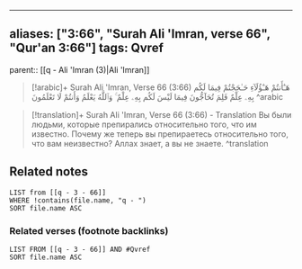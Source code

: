 
---
aliases: ["3:66", "Surah Ali 'Imran, verse 66", "Qur'an 3:66"]
tags: Qvref
---

parent:: [[q - Ali 'Imran (3)|Ali 'Imran]]

> [!arabic]+ Surah Ali 'Imran, Verse 66 (3:66)
> <span class="quran-arabic">هَـٰٓأَنتُمْ هَـٰٓؤُلَآءِ حَـٰجَجْتُمْ فِيمَا لَكُم بِهِۦ عِلْمٌ فَلِمَ تُحَآجُّونَ فِيمَا لَيْسَ لَكُم بِهِۦ عِلْمٌ ۚ وَٱللَّهُ يَعْلَمُ وَأَنتُمْ لَا تَعْلَمُونَ</span>
^arabic

> [!translation]+ Surah Ali 'Imran, Verse 66 (3:66) - Translation
> Вы были людьми, которые препирались относительно того, что им известно. Почему же теперь вы препираетесь относительно того, что вам неизвестно? Аллах знает, а вы не знаете.
^translation



## Related notes
```dataview
LIST from [[q - 3 - 66]]
WHERE !contains(file.name, "q - ")
SORT file.name ASC
```

### Related verses (footnote backlinks)
```dataview
LIST FROM [[q - 3 - 66]] AND #Qvref
SORT file.name ASC
```


